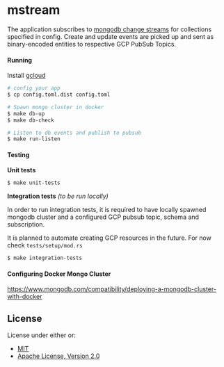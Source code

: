 mstream
===

The application subscribes to [mongodb change streams](https://www.mongodb.com/docs/manual/changeStreams/) for collections specified in config.
Create and update events are picked up and sent as binary-encoded entities to respective GCP PubSub Topics.

#### Running

Install [gcloud](https://cloud.google.com/sdk/docs/install)

```sh
# config your app
$ cp config.toml.dist config.toml

# Spawn mongo cluster in docker
$ make db-up
$ make db-check

# Listen to db events and publish to pubsub
$ make run-listen
```

#### Testing

**Unit tests**

```sh
$ make unit-tests
```

**Integration tests** _(to be run locally)_

In order to run integration tests, it is required to have locally spawned mongodb cluster
and a configured GCP pubsub topic, schema and subscription.

It is planned to automate creating GCP resources in the future. For now check `tests/setup/mod.rs`

```sh
$ make integration-tests
```

#### Configuring Docker Mongo Cluster
https://www.mongodb.com/compatibility/deploying-a-mongodb-cluster-with-docker

## License

License under either or:

* [MIT](LICENSE-MIT)
* [Apache License, Version 2.0](LICENSE-APACHE)
